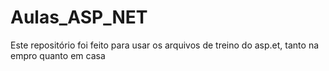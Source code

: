 # Aulas_ASP_NET
Este repositório foi feito para usar os arquivos de treino do asp.et, tanto na empro quanto em casa
